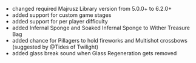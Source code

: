 - changed required Majrusz Library version from 5.0.0+ to 6.2.0+
- added support for custom game stages
- added support for per player difficulty
- added Infernal Sponge and Soaked Infernal Sponge to Wither Treasure Bag
- added chance for Pillagers to hold fireworks and Multishot crossbows (suggested by @Tides of Twilight)
- added glass break sound when Glass Regeneration gets removed